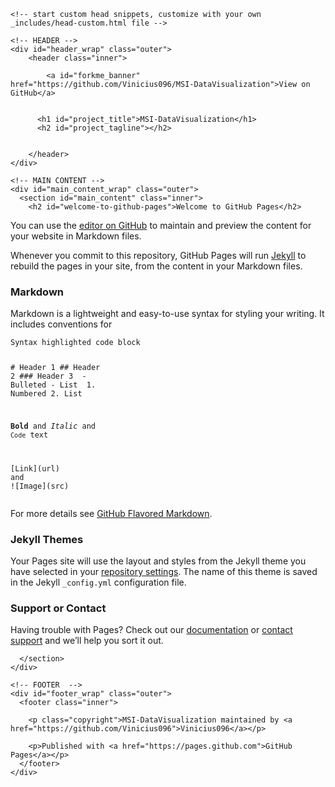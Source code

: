 <html lang="en-US"><head>
    <meta charset="utf-8">
    <meta http-equiv="X-UA-Compatible" content="IE=edge">
    <meta name="viewport" content="width=device-width,maximum-scale=2">
    <link rel="stylesheet" type="text/css" media="screen" href="/MSI-DataVisualization/assets/css/style.css?v=008986d9abfb398ca05d21bee6ae7f25c5b45c3a">

<!-- Begin Jekyll SEO tag v2.7.1 -->
<title>Welcome to GitHub Pages | MSI-DataVisualization</title>
<meta name="generator" content="Jekyll v3.9.0">
<meta property="og:title" content="Welcome to GitHub Pages">
<meta property="og:locale" content="en_US">
<link rel="canonical" href="https://vinicius096.github.io/MSI-DataVisualization/">
<meta property="og:url" content="https://vinicius096.github.io/MSI-DataVisualization/">
<meta property="og:site_name" content="MSI-DataVisualization">
<meta name="twitter:card" content="summary">
<meta property="twitter:title" content="Welcome to GitHub Pages">
<script type="application/ld+json">
{"name":"MSI-DataVisualization","url":"https://vinicius096.github.io/MSI-DataVisualization/","@type":"WebSite","headline":"Welcome to GitHub Pages","@context":"https://schema.org"}</script>
<!-- End Jekyll SEO tag -->

    <!-- start custom head snippets, customize with your own _includes/head-custom.html file -->

<!-- Setup Google Analytics -->



<!-- You can set your favicon here -->
<!-- link rel="shortcut icon" type="image/x-icon" href="/MSI-DataVisualization/favicon.ico" -->

<!-- end custom head snippets -->

  </head>

  <body>

    <!-- HEADER -->
    <div id="header_wrap" class="outer">
        <header class="inner">
          
            <a id="forkme_banner" href="https://github.com/Vinicius096/MSI-DataVisualization">View on GitHub</a>
          

          <h1 id="project_title">MSI-DataVisualization</h1>
          <h2 id="project_tagline"></h2>

          
        </header>
    </div>

    <!-- MAIN CONTENT -->
    <div id="main_content_wrap" class="outer">
      <section id="main_content" class="inner">
        <h2 id="welcome-to-github-pages">Welcome to GitHub Pages</h2>

<p>You can use the <a href="https://github.com/Vinicius096/tdd-project/edit/master/docs/index.md">editor on GitHub</a> to maintain and preview the content for your website in Markdown files.</p>

<p>Whenever you commit to this repository, GitHub Pages will run <a href="https://jekyllrb.com/">Jekyll</a> to rebuild the pages in your site, from the content in your Markdown files.</p>

<h3 id="markdown">Markdown</h3>

<p>Markdown is a lightweight and easy-to-use syntax for styling your writing. It includes conventions for</p>

<div class="language-markdown highlighter-rouge"><div class="highlight"><pre class="highlight"><code>Syntax highlighted code block

<span class="gh"># Header 1</span>
<span class="gu">## Header 2</span>
<span class="gu">### Header 3</span>
<span class="p">
-</span> Bulleted
<span class="p">-</span> List
<span class="p">
1.</span> Numbered
<span class="p">2.</span> List

<span class="gs">**Bold**</span> and _Italic_ and <span class="sb">`Code`</span> text

<span class="p">[</span><span class="nv">Link</span><span class="p">](</span><span class="sx">url</span><span class="p">)</span> and !<span class="p">[</span><span class="nv">Image</span><span class="p">](</span><span class="sx">src</span><span class="p">)</span>
</code></pre></div></div>

<p>For more details see <a href="https://guides.github.com/features/mastering-markdown/">GitHub Flavored Markdown</a>.</p>

<h3 id="jekyll-themes">Jekyll Themes</h3>

<p>Your Pages site will use the layout and styles from the Jekyll theme you have selected in your <a href="https://github.com/Vinicius096/tdd-project/settings/pages">repository settings</a>. The name of this theme is saved in the Jekyll <code class="language-plaintext highlighter-rouge">_config.yml</code> configuration file.</p>

<h3 id="support-or-contact">Support or Contact</h3>

<p>Having trouble with Pages? Check out our <a href="https://docs.github.com/categories/github-pages-basics/">documentation</a> or <a href="https://support.github.com/contact">contact support</a> and we’ll help you sort it out.</p>

      </section>
    </div>

    <!-- FOOTER  -->
    <div id="footer_wrap" class="outer">
      <footer class="inner">
        
        <p class="copyright">MSI-DataVisualization maintained by <a href="https://github.com/Vinicius096">Vinicius096</a></p>
        
        <p>Published with <a href="https://pages.github.com">GitHub Pages</a></p>
      </footer>
    </div>
  

</body></html>